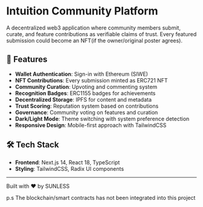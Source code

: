 # Intuition Community Platform

A decentralized web3 application where community members submit, curate, and feature contributions as verifiable claims of trust. Every featured submission could become an NFT(if the owner/original poster agrees).

## 🚀 Features

- **Wallet Authentication**: Sign-in with Ethereum (SIWE)
- **NFT Contributions**: Every submission minted as ERC721 NFT
- **Community Curation**: Upvoting and commenting system
- **Recognition Badges**: ERC1155 badges for achievements
- **Decentralized Storage**: IPFS for content and metadata
- **Trust Scoring**: Reputation system based on contributions
- **Governance**: Community voting on features and curation
- **Dark/Light Mode**: Theme switching with system preference detection
- **Responsive Design**: Mobile-first approach with TailwindCSS

## 🛠 Tech Stack

- **Frontend**: Next.js 14, React 18, TypeScript
- **Styling**: TailwindCSS, Radix UI components


---

Built with ❤️ by SUNLESS

p.s The blockchain/smart contracts has not been integrated into this project

